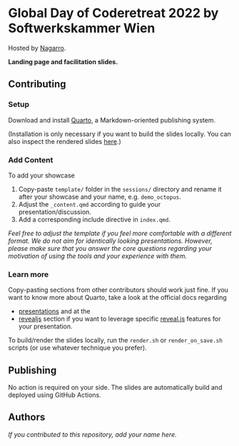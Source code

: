 # Global Day of Coderetreat 2022 by Softwerkskammer Wien

Hosted by [Nagarro](https://www.nagarro.com/de).

**Landing page and facilitation slides.**

## Contributing

### Setup

Download and install [Quarto](https://quarto.org/), a Markdown-oriented publishing system.

(Installation is only necessary if you want to build the slides locally. You can also inspect
the rendered slides [here](https://swkwien.github.io/gdcr22/).)

### Add Content

To add your showcase
1. Copy-paste `template/` folder in the `sessions/` directory and rename it after your showcase and your name,
   e.g. `demo_octopus`.
1. Adjust the `_content.qmd` according to guide your presentation/discussion.
1. Add a corresponding include directive in `index.qmd`.

*Feel free to adjust the template if you feel more comfortable with a different format. We do not aim for
identically looking presentations. However, please make sure that you answer the core questions regarding
your motivation of using the tools and your experience with them.*

### Learn more

Copy-pasting sections from other contributors should work just fine.
If you want to know more about Quarto, take a look at the official docs regarding
* [presentations](https://quarto.org/docs/presentations/) and at the
* [revealjs](https://quarto.org/docs/presentations/revealjs/) section if you want to leverage
  specific [reveal.js](https://revealjs.com/) features for your presentation.

To build/render the slides locally, run the `render.sh` or `render_on_save.sh` scripts
(or use whatever technique you prefer).

## Publishing

No action is required on your side. The slides are automatically build and deployed
using GitHub Actions.

## Authors

*If you contributed to this repository, add your name here.*

